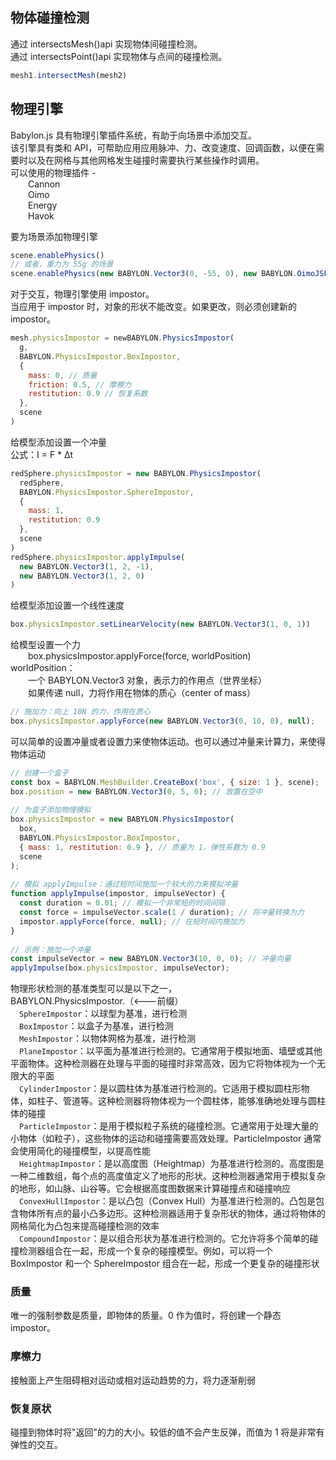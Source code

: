 ## 物体碰撞检测

通过 intersectsMesh()api 实现物体间碰撞检测。  
通过 intersectsPoint()api 实现物体与点间的碰撞检测。

```javascript
mesh1.intersectMesh(mesh2)
```

## 物理引擎

Babylon.js 具有物理引擎插件系统，有助于向场景中添加交互。  
该引擎具有类和 API，可帮助应用应用脉冲、力、改变速度、回调函数，以便在需要时以及在网格与其他网格发生碰撞时需要执行某些操作时调用。  
可以使用的物理插件 -  
&emsp;&emsp;Cannon  
&emsp;&emsp;Oimo  
&emsp;&emsp;Energy     
&emsp;&emsp;Havok      

要为场景添加物理引擎

```javascript
scene.enablePhysics()
// 或者，重力为 55g 的场景
scene.enablePhysics(new BABYLON.Vector3(0, -55, 0), new BABYLON.OimoJSPlugin())
```

对于交互，物理引擎使用 impostor。   
当应用于 impostor 时，对象的形状不能改变。如果更改，则必须创建新的 impostor。

```javascript
mesh.physicsImpostor = newBABYLON.PhysicsImpostor(
  g,
  BABYLON.PhysicsImpostor.BoxImpostor,
  {
    mass: 0, // 质量
    friction: 0.5, // 摩檫力
    restitution: 0.9 // 恢复系数
  },
  scene
)
```

给模型添加设置一个冲量     
公式：I = F * Δt      

```javascript
redSphere.physicsImpostor = new BABYLON.PhysicsImpostor(
  redSphere,
  BABYLON.PhysicsImpostor.SphereImpostor,
  {
    mass: 1,
    restitution: 0.9
  },
  scene
)
redSphere.physicsImpostor.applyImpulse(
  new BABYLON.Vector3(1, 2, -1),
  new BABYLON.Vector3(1, 2, 0)
)
```

给模型添加设置一个线性速度

```javascript
box.physicsImpostor.setLinearVelocity(new BABYLON.Vector3(1, 0, 1))
```

给模型设置一个力    
&emsp;&emsp;box.physicsImpostor.applyForce(force, worldPosition)     
worldPosition：   
&emsp;&emsp;一个 BABYLON.Vector3 对象，表示力的作用点（世界坐标）       
&emsp;&emsp;如果传递 null，力将作用在物体的质心（center of mass）     
```javascript
// 施加力：向上 10N 的力，作用在质心
box.physicsImpostor.applyForce(new BABYLON.Vector3(0, 10, 0), null);
```

可以简单的设置冲量或者设置力来使物体运动。也可以通过冲量来计算力，来使得物体运动   

```javascript
// 创建一个盒子
const box = BABYLON.MeshBuilder.CreateBox('box', { size: 1 }, scene);
box.position = new BABYLON.Vector3(0, 5, 0); // 放置在空中
 
// 为盒子添加物理模拟
box.physicsImpostor = new BABYLON.PhysicsImpostor(
  box,
  BABYLON.PhysicsImpostor.BoxImpostor,
  { mass: 1, restitution: 0.9 }, // 质量为 1，弹性系数为 0.9
  scene
);
 
// 模拟 applyImpulse：通过短时间施加一个较大的力来模拟冲量
function applyImpulse(impostor, impulseVector) {
  const duration = 0.01; // 模拟一个非常短的时间间隔
  const force = impulseVector.scale(1 / duration); // 将冲量转换为力
  impostor.applyForce(force, null); // 在短时间内施加力
}
 
// 示例：施加一个冲量
const impulseVector = new BABYLON.Vector3(10, 0, 0); // 冲量向量
applyImpulse(box.physicsImpostor, impulseVector);
```

物理形状检测的基准类型可以是以下之一，    
BABYLON.PhysicsImpostor.（<---前缀）    
&emsp;`SphereImpostor`：以球型为基准，进行检测    
&emsp;`BoxImpostor`：以盒子为基准，进行检测    
&emsp;`MeshImpostor`：以物体网格为基准，进行检测    
&emsp;`PlaneImpostor`：以平面为基准进行检测的。它通常用于模拟地面、墙壁或其他平面物体。这种检测器在处理与平面的碰撞时非常高效，因为它将物体视为一个无限大的平面         
&emsp;`CylinderImpostor`：是以圆柱体为基准进行检测的。它适用于模拟圆柱形物体，如柱子、管道等。这种检测器将物体视为一个圆柱体，能够准确地处理与圆柱体的碰撞   
&emsp;`ParticleImpostor`：是用于模拟粒子系统的碰撞检测。它通常用于处理大量的小物体（如粒子），这些物体的运动和碰撞需要高效处理。ParticleImpostor 通常会使用简化的碰撞模型，以提高性能   
&emsp;`HeightmapImpostor`：是以高度图（Heightmap）为基准进行检测的。高度图是一种二维数组，每个点的高度值定义了地形的形状。这种检测器通常用于模拟复杂的地形，如山脉、山谷等。它会根据高度图数据来计算碰撞点和碰撞响应   
&emsp;`ConvexHullImpostor`：是以凸包（Convex Hull）为基准进行检测的。凸包是包含物体所有点的最小凸多边形。这种检测器适用于复杂形状的物体，通过将物体的网格简化为凸包来提高碰撞检测的效率    
&emsp;`CompoundImpostor`：是以组合形状为基准进行检测的。它允许将多个简单的碰撞检测器组合在一起，形成一个复杂的碰撞模型。例如，可以将一个 BoxImpostor 和一个 SphereImpostor 组合在一起，形成一个更复杂的碰撞形状    

### 质量

唯一的强制参数是质量，即物体的质量。0 作为值时，将创建一个静态 impostor。

### 摩檫力

接触面上产生阻碍相对运动或相对运动趋势的力，将力逐渐削弱

### 恢复原状

碰撞到物体时将"返回"的力的大小。较低的值不会产生反弹，而值为 1 将是非常有弹性的交互。
